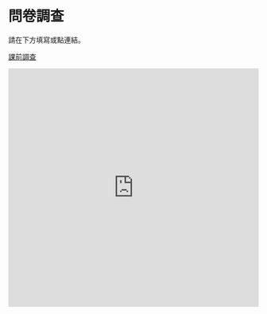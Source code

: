 # 問卷調查

請在下方填寫或點連結。

[課前調查](http://goo.gl/forms/9nX9z3oAjR)

<iframe src="https://docs.google.com/forms/d/1QETHAksgc1fNGUqYNdbIVM_k0wTJ0KCjf1MDkznBrcQ/viewform?embedded=true" width="100%" height="480" frameborder="0" marginheight="0" marginwidth="0">載入中…</iframe>